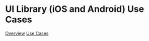 # UI Library (iOS and Android) Use Cases

[Overview](https://docs.microsoft.com/en-us/azure/communication-services/concepts/ui-library/ui-library-overview?pivots=platform-mobile)
[Use Cases](https://docs.microsoft.com/en-us/azure/communication-services/concepts/ui-library/ui-library-use-cases?pivots=platform-mobile)